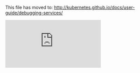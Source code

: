 <!-- BEGIN MUNGE: UNVERSIONED_WARNING -->


<!-- END MUNGE: UNVERSIONED_WARNING -->

This file has moved to: http://kubernetes.github.io/docs/user-guide/debugging-services/




<!-- BEGIN MUNGE: IS_VERSIONED -->
<!-- TAG IS_VERSIONED -->
<!-- END MUNGE: IS_VERSIONED -->


<!-- BEGIN MUNGE: GENERATED_ANALYTICS -->
[![Analytics](https://kubernetes-site.appspot.com/UA-36037335-10/GitHub/docs/user-guide/debugging-services.md?pixel)]()
<!-- END MUNGE: GENERATED_ANALYTICS -->
